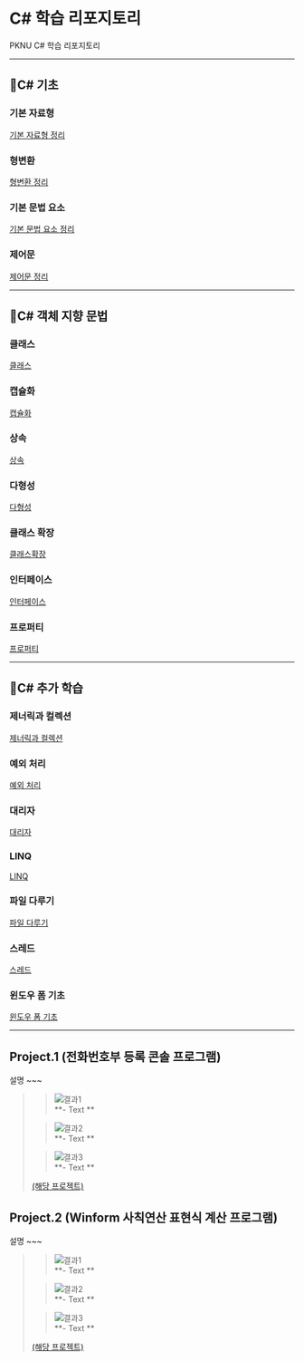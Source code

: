 # C# 학습 리포지토리

PKNU C# 학습 리포지토리

------------------------
## 📕C# 기초

### 기본 자료형
[기본 자료형 정리](chap03)
### 형변환
[형변환 정리](chap03)
### 기본 문법 요소
[기본 문법 요소 정리](chap03)
### 제어문
[제어문 정리](chap05)

------------------------
## 📙C# 객체 지향 문법

### 클래스
[클래스](chap07)
### 캡슐화
[캡슐화](chap07)
### 상속
[상속](chap07)
### 다형성
[다형성](chap07)
### 클래스 확장
[클래스확장](chap07)
### 인터페이스
[인터페이스](chap08)
### 프로퍼티
[프로퍼티](chap09)

------------------------
## 📗C# 추가 학습

### 제너릭과 컬렉션
[제너릭과 컬렉션](chap10)
### 예외 처리
[예외 처리](chap12)
### 대리자
[대리자](chap13)
### LINQ
[LINQ](chap15)
### 파일 다루기
[파일 다루기](chap18)
### 스레드
[스레드](chap19)
### 윈도우 폼 기초
[윈도우 폼 기초](chap20)

------------------------
## Project.1 (전화번호부 등록 콘솔 프로그램)
설명 ~~~

>>![결과1](ref_images/intro_page.png "전체 웹페이지")  
>>**- Text **
>     
>           
>     
>>![결과2](ref_images/search_page.png "웹페이지 검색")  
>>**- Text **
>   
>   
>     
>>![결과3](ref_images/move_page.png "웹페이지 이동")  
>>**- Text **
>   
>         
>   
>[(해당 프로젝트)](04_PROJECT)

## Project.2 (Winform 사칙연산 표현식 계산 프로그램)
설명 ~~~

>>![결과1](ref_images/intro_page.png "전체 웹페이지")  
>>**- Text **
>     
>           
>     
>>![결과2](ref_images/search_page.png "웹페이지 검색")  
>>**- Text **
>   
>   
>     
>>![결과3](ref_images/move_page.png "웹페이지 이동")  
>>**- Text **
>   
>         
>   
>[(해당 프로젝트)](04_PROJECT)

